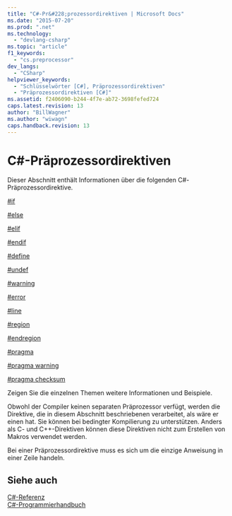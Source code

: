 ```yaml
---
title: "C#-Pr&#228;prozessordirektiven | Microsoft Docs"
ms.date: "2015-07-20"
ms.prod: ".net"
ms.technology: 
  - "devlang-csharp"
ms.topic: "article"
f1_keywords: 
  - "cs.preprocessor"
dev_langs: 
  - "CSharp"
helpviewer_keywords: 
  - "Schlüsselwörter [C#], Präprozessordirektiven"
  - "Präprozessordirektiven [C#]"
ms.assetid: f2406090-b244-4f7e-ab72-3698fefed724
caps.latest.revision: 13
author: "BillWagner"
ms.author: "wiwagn"
caps.handback.revision: 13
---
```

# C#-Pr&#228;prozessordirektiven
Dieser Abschnitt enthält Informationen über die folgenden C\#\-Präprozessordirektive.  
  
 [\#if](../../../csharp/language-reference/preprocessor-directives/preprocessor-if.md)  
  
 [\#else](../../../csharp/language-reference/preprocessor-directives/preprocessor-else.md)  
  
 [\#elif](../../../csharp/language-reference/preprocessor-directives/preprocessor-elif.md)  
  
 [\#endif](../../../csharp/language-reference/preprocessor-directives/preprocessor-endif.md)  
  
 [\#define](../../../csharp/language-reference/preprocessor-directives/preprocessor-define.md)  
  
 [\#undef](../../../csharp/language-reference/preprocessor-directives/preprocessor-undef.md)  
  
 [\#warning](../../../csharp/language-reference/preprocessor-directives/preprocessor-warning.md)  
  
 [\#error](../../../csharp/language-reference/preprocessor-directives/preprocessor-error.md)  
  
 [\#line](../../../csharp/language-reference/preprocessor-directives/preprocessor-line.md)  
  
 [\#region](../../../csharp/language-reference/preprocessor-directives/preprocessor-region.md)  
  
 [\#endregion](../../../csharp/language-reference/preprocessor-directives/preprocessor-endregion.md)  
  
 [\#pragma](../../../csharp/language-reference/preprocessor-directives/preprocessor-pragma.md)  
  
 [\#pragma warning](../../../csharp/language-reference/preprocessor-directives/preprocessor-pragma-warning.md)  
  
 [\#pragma checksum](../../../csharp/language-reference/preprocessor-directives/preprocessor-pragma-checksum.md)  
  
 Zeigen Sie die einzelnen Themen weitere Informationen und Beispiele.  
  
 Obwohl der Compiler keinen separaten Präprozessor verfügt, werden die Direktive, die in diesem Abschnitt beschriebenen verarbeitet, als wäre er einen hat.  Sie können bei bedingter Kompilierung zu unterstützen.  Anders als C\- und C\+\+\-Direktiven können diese Direktiven nicht zum Erstellen von Makros verwendet werden.  
  
 Bei einer Präprozessordirektive muss es sich um die einzige Anweisung in einer Zeile handeln.  
  
## Siehe auch  
 [C\#\-Referenz](../../../csharp/language-reference/index.md)   
 [C\#\-Programmierhandbuch](../../../csharp/programming-guide/index.md)